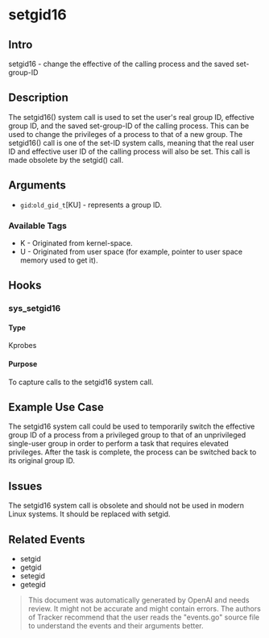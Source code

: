 
# setgid16

## Intro
setgid16 - change the effective of the calling process and the saved set-group-ID

## Description
The setgid16() system call is used to set the user's real group ID, effective group ID, and the saved set-group-ID of the calling process. This can be used to change the privileges of a process to that of a new group. The setgid16() call is one of the set-ID system calls, meaning that the real user ID and effective user ID of the calling process will also be set. This call is made obsolete by the setgid() call.

## Arguments
* `gid`:`old_gid_t`[KU] - represents a group ID.

### Available Tags
* K - Originated from kernel-space.
* U - Originated from user space (for example, pointer to user space memory used to get it).

## Hooks
### sys_setgid16
#### Type
Kprobes
#### Purpose
To capture calls to the setgid16 system call.

## Example Use Case
The setgid16 system call could be used to temporarily switch the effective group ID of a process from a privileged group to that of an unprivileged single-user group in order to perform a task that requires elevated privileges. After the task is complete, the process can be switched back to its original group ID.

## Issues
The setgid16 system call is obsolete and should not be used in modern Linux systems. It should be replaced with setgid.

## Related Events
* setgid
* getgid
* setegid
* getegid

> This document was automatically generated by OpenAI and needs review. It might
> not be accurate and might contain errors. The authors of Tracker recommend that
> the user reads the "events.go" source file to understand the events and their
> arguments better.
